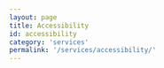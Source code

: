 ```yaml
---
layout: page
title: Accessibility
id: accessibility
category: 'services'
permalink: '/services/accessibility/'
---
```

